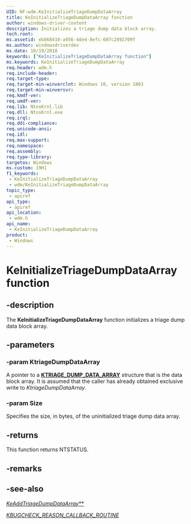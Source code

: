 ```yaml
---
UID: NF:wdm.KeInitializeTriageDumpDataArray
title: KeInitializeTriageDumpDataArray function
author: windows-driver-content
description: Initializes a triage dump data block array.
tech.root: 
ms.assetid: eb868410-a956-4de4-8efc-607c2892709f
ms.author: windowsdriverdev
ms.date: 10/19/2018
keywords: ["KeInitializeTriageDumpDataArray function"]
ms.keywords: KeInitializeTriageDumpDataArray
req.header: wdm.h
req.include-header: 
req.target-type: 
req.target-min-winverclnt: Windows 10, version 1803
req.target-min-winversvr: 
req.kmdf-ver: 
req.umdf-ver: 
req.lib: NtosKrnl.lib
req.dll: NtosKrnl.exe
req.irql: 
req.ddi-compliance: 
req.unicode-ansi: 
req.idl: 
req.max-support: 
req.namespace: 
req.assembly: 
req.type-library: 
targetos: Windows
ms.custom: 19H1
f1_keywords:
 - KeInitializeTriageDumpDataArray
 - wdm/KeInitializeTriageDumpDataArray
topic_type:
 - apiref
api_type:
 - apiref
api_location:
 - wdm.h
api_name:
 - KeInitializeTriageDumpDataArray
product:
 - Windows
---
```


# KeInitializeTriageDumpDataArray function


## -description

The **KeInitializeTriageDumpDataArray** function initializes a triage dump data block array.

## -parameters

### -param KtriageDumpDataArray

 A pointer to a [**KTRIAGE_DUMP_DATA_ARRAY**](ns-wdm-_ktriage_dump_data_array.md) structure that is the data block array. It is assumed that the caller has already obtained exclusive write to _KtriageDumpDataArray_.

### -param Size

Specifies the size, in bytes, of the uninitialized triage dump data array.

## -returns

This function returns NTSTATUS.

## -remarks

## -see-also

[*KeAddTriageDumpDataArray***](https://docs.microsoft.com/windows-hardware/drivers/ddi/wdm/nf-wdm-keaddtriagedumpdataarray)

[*KBUGCHECK_REASON_CALLBACK_ROUTINE*](https://docs.microsoft.com/windows-hardware/drivers/ddi/wdm/nc-wdm-kbugcheck_reason_callback_routine)

